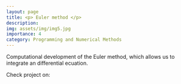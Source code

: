 ```yaml
---
layout: page
title: <p> Euler method </p>
description:
img: assets/img/img5.jpg
importance: 4
category: Programming and Numerical Methods
---
```

Computational development of the Euler method, which allows us to integrate an differential ecuation.


Check project on: [<i class="fab fa-github" style='font-size:30px' align="center"></i> ](https://github.com/EmmanuelPred/Metodo_de_Euler) 
